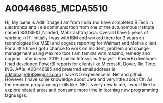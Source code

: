 # A00446685_MCDA5510
Hi, My name is Aditi Dhage.I am from India and have completed B.Tech in Electronics and Tele communication from one of the autunomous institute named SGGSIE&T,Nanded, Maharashtra,India. Overall I have 5 years of working in IT. Initially I was with IBM and worked there for 3 years on technologies like MSBI and cognos reporting for Walmart and Motiva client. For a little time I got a chance to work on Incident, problem and change management using Maximo tool. I am familiar with maximo, remedy and cognos. Later in year 2019, I joined Infosys as  Analyst - PowerBI developer. I had developed PowerBI reports for clients like Microsoft, Dover, Rio Tinto, ING. 
A# is :A00446685 and preferred email address is aditidhage1993@gmail.com
I have NO experience in .Net and github. However, I have some knowledge about Java and very little about C#.
As the required programming skills like .NET is very new to me, I would like to explore related areas and consume more time in learning new programming lagnuages.
